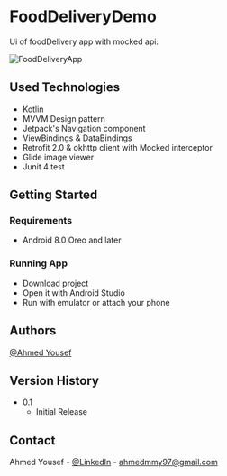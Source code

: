 # FoodDeliveryDemo

Ui of foodDelivery app with mocked api.

![FoodDeliveryApp](app.gif)

## Used Technologies
* Kotlin
* MVVM Design pattern
* Jetpack's Navigation component
* ViewBindings & DataBindings
* Retrofit 2.0 & okhttp client with Mocked interceptor
* Glide image viewer
* Junit 4 test

## Getting Started



### Requirements

* Android 8.0 Oreo and later



### Running App
* Download project 
* Open it with Android Studio
* Run with emulator or attach your phone


## Authors

 [@Ahmed Yousef](https://api.whatsapp.com/send/?phone=905050808772)

## Version History

* 0.1
    * Initial Release


## Contact

Ahmed Yousef - [@LinkedIn](https://www.linkedin.com/in/ahmedyousef-eg/) - ahmedmmy97@gmail.com

